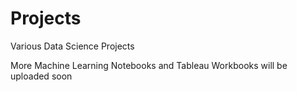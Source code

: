 # Projects

Various Data Science Projects

More Machine Learning Notebooks and Tableau Workbooks will be uploaded soon
